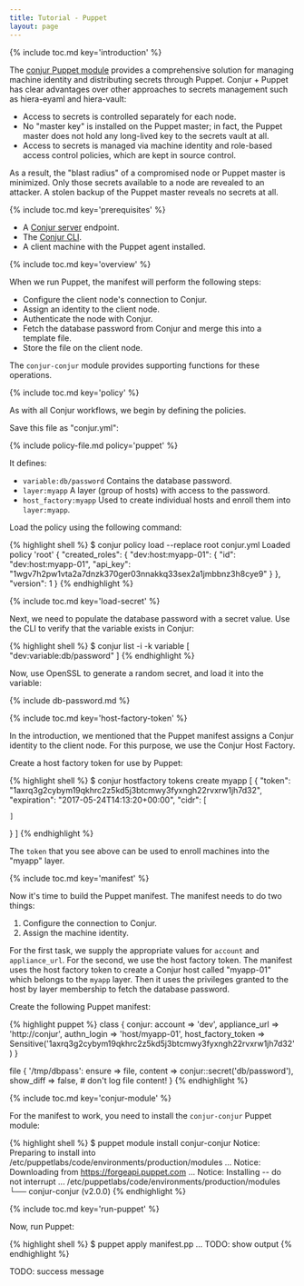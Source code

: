 ```yaml
---
title: Tutorial - Puppet
layout: page
---
```


{% include toc.md key='introduction' %}

The [conjur Puppet module](https://forge.puppet.com/conjur/conjur) provides a comprehensive solution for managing machine identity and distributing secrets through Puppet. Conjur + Puppet has clear advantages over other approaches to secrets management such as hiera-eyaml and hiera-vault:

* Access to secrets is controlled separately for each node. 
* No "master key" is installed on the Puppet master; in fact, the Puppet master
does not hold any long-lived key to the secrets vault at all.
* Access to secrets is managed via machine identity and role-based access control policies, which are kept in source control.

As a result, the "blast radius" of a compromised node or Puppet master is minimized. Only those secrets available to a node are revealed to an attacker. A stolen backup of the Puppet master reveals no secrets at all.

{% include toc.md key='prerequisites' %}

* A [Conjur server](/conjur/installation/server.html) endpoint.
* The [Conjur CLI](/conjur/installation/client.html).
* A client machine with the Puppet agent installed.

{% include toc.md key='overview' %}

When we run Puppet, the manifest will perform the following steps:

* Configure the client node's connection to Conjur.
* Assign an identity to the client node.
* Authenticate the node with Conjur.
* Fetch the database password from Conjur and merge this into a template file.
* Store the file on the client node.

The `conjur-conjur` module provides supporting functions for these operations.

{% include toc.md key='policy' %}

As with all Conjur workflows, we begin by defining the policies.

Save this file as "conjur.yml":

{% include policy-file.md policy='puppet' %}

It defines:

* `variable:db/password` Contains the database password.
* `layer:myapp` A layer (group of hosts) with access to the password.
* `host_factory:myapp` Used to create individual hosts and enroll them into `layer:myapp`.

Load the policy using the following command:

{% highlight shell %}
$ conjur policy load --replace root conjur.yml
Loaded policy 'root'
{
  "created_roles": {
    "dev:host:myapp-01": {
      "id": "dev:host:myapp-01",
      "api_key": "1wgv7h2pw1vta2a7dnzk370ger03nnakkq33sex2a1jmbbnz3h8cye9"
    }
  },
  "version": 1
}
{% endhighlight %}

{% include toc.md key='load-secret' %}

Next, we need to populate the database password with a secret value. Use the CLI to verify that the variable exists in Conjur:

{% highlight shell %}
$ conjur list -i -k variable
[
  "dev:variable:db/password"
]
{% endhighlight %}

Now, use OpenSSL to generate a random secret, and load it into the variable:

{% include db-password.md %}

{% include toc.md key='host-factory-token' %}

In the introduction, we mentioned that the Puppet manifest assigns a Conjur identity to the client node. For this purpose, we use the Conjur Host Factory. 

Create a host factory token for use by Puppet:

{% highlight shell %}
$ conjur hostfactory tokens create myapp
[
  {
    "token": "1axrq3g2cybym19qkhrc2z5kd5j3btcmwy3fyxngh22rvxrw1jh7d32",
    "expiration": "2017-05-24T14:13:20+00:00",
    "cidr": [

    ]
  }
]
{% endhighlight %}

The `token` that you see above can be used to enroll machines into the "myapp" layer. 

{% include toc.md key='manifest' %}

Now it's time to build the Puppet manifest. The manifest needs to do two things:

1. Configure the connection to Conjur.
2. Assign the machine identity.

For the first task, we supply the appropriate values for `account` and `appliance_url`. For the second, we use the host factory token. The manifest uses the host factory token to create a Conjur host called "myapp-01" which belongs to the `myapp` layer. Then it uses the privileges granted to the host by layer membership to fetch the database password.

Create the following Puppet manifest:

{% highlight puppet %}
class { conjur:
  account         => 'dev',
  appliance_url   => 'http://conjur',
  authn_login     => 'host/myapp-01',
  host_factory_token => Sensitive('1axrq3g2cybym19qkhrc2z5kd5j3btcmwy3fyxngh22rvxrw1jh7d32')
}    

file { '/tmp/dbpass':
  ensure    => file,
  content   => conjur::secret('db/password'),
  show_diff => false,  # don't log file content!
}
{% endhighlight %}

{% include toc.md key='conjur-module' %}

For the manifest to work, you need to install the `conjur-conjur` Puppet module:

{% highlight shell %}
$ puppet module install conjur-conjur
Notice: Preparing to install into /etc/puppetlabs/code/environments/production/modules ...
Notice: Downloading from https://forgeapi.puppet.com ...
Notice: Installing -- do not interrupt ...
/etc/puppetlabs/code/environments/production/modules
└── conjur-conjur (v2.0.0)
{% endhighlight %}

{% include toc.md key='run-puppet' %}

Now, run Puppet:

{% highlight shell %}
$ puppet apply manifest.pp
...
TODO: show output
{% endhighlight %}

TODO: success message

